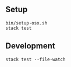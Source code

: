 Setup
-----

    bin/setup-osx.sh
    stack test

Development
-----------

    stack test --file-watch
